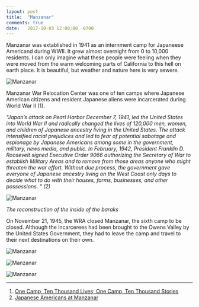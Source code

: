 ```yaml
---
layout: post
title:  "Manzanar"
comments: true
date:   2017-10-03 12:00:00 -0700
---
```


Manzanar was extablished in 1941 as an internment camp for Japaneese Americand during WWII. It grew almost overnight from 0 to 10,000 residents. I can only imagine what these people were feeling when they were moved from the warm welcoming parts of California to this hell on earth place. It is beautiful, but weather and nature here is very sewere. 

![Manzanar][manzanar1]

Manzanar War Relocation Center was one of ten camps where Japanese American citizens and resident Japanese aliens were incarcerated during World War II (1).

<i>"Japan’s attack on Pearl Harbor December 7, 1941, led the United States into World War II and radically changed the lives of 120,000 men, women, and children of Japanese ancestry living in the United States. The attack intensified racial prejudices and led to fear of potential sabotage and espionage by Japanese Americans among some in the government, military, news media, and public. In February, 1942, President Franklin D. Roosevelt signed Executive Order 9066 authorizing the Secretary of War to establish Military Areas and to remove from those areas anyone who might threaten the war effort. Without due process, the government gave everyone of Japanese ancestry living on the West Coast only days to decide what to do with their houses, farms, businesses, and other possessions. " (2)</i>

![Manzanar][manzanar2]

<i>The reconstruction of the inside of the baraks</i>

On November 21, 1945, the WRA closed Manzanar, the sixth camp to be closed. Although the incarcerees had been brought to the Owens Valley by the United States Government, they had to leave the camp and travel to their next destinations on their own.

![Manzanar][manzanar3]

![Manzanar][manzanar4]

![Manzanar][manzanar5]

***

1. [One Camp, Ten Thousand Lives; One Camp, Ten Thousand Stories](https://www.nps.gov/manz/index.htm)
2. [Japanese Americans at Manzanar
](https://www.nps.gov/manz/learn/historyculture/japanese-americans-at-manzanar.htm)

[manzanar1]: {{site.url}}/assets/img/03102017-Manzanar/03102017-manzanar-4.jpg "Manzanar view"
[manzanar2]: {{site.url}}/assets/img/03102017-Manzanar/03102017-manzanar-1.jpg "Manzanar view"
[manzanar3]: {{site.url}}/assets/img/03102017-Manzanar/03102017-manzanar-2.jpg "Manzanar view"
[manzanar4]: {{site.url}}/assets/img/03102017-Manzanar/03102017-manzanar-3.jpg "Manzanar view"
[manzanar5]: {{site.url}}/assets/img/03102017-Manzanar/03102017-manzanar-5.jpg "Manzanar view"